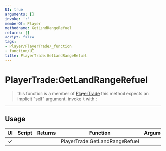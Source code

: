 ```yaml
---
UI: true
arguments: []
invoke: ':'
memberOf: Player
methodname: GetLandRangeRefuel
returns: []
script: false
tags:
- Player/PlayerTrade/_function
- function/UI
title: PlayerTrade.GetLandRangeRefuel
---
```

# PlayerTrade:GetLandRangeRefuel
> this function is a member of [PlayerTrade](civ-6/lua/PlayerTrade.md)
> this method expects an implicit "self" argument. invoke it with `:`
-----
## Usage
|  UI | Script | Returns | Function | Arguments |
|:---:|:------:|-------:|:--------:|:---------|
|✓| ||PlayerTrade:GetLandRangeRefuel||
